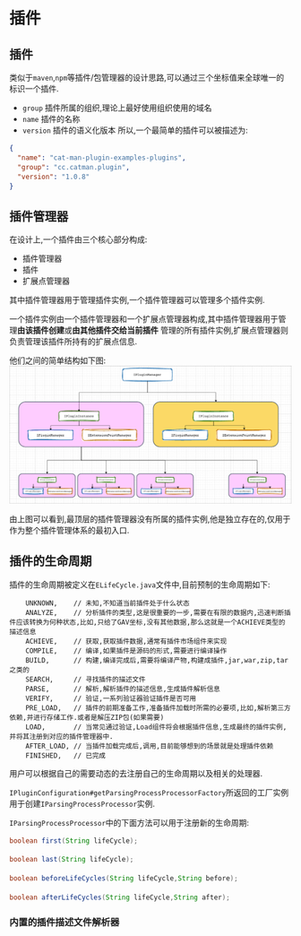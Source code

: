 # 插件
## 插件
类似于`maven`,`npm`等插件/包管理器的设计思路,可以通过三个坐标值来全球唯一的标识一个插件.
- `group` 插件所属的组织,理论上最好使用组织使用的域名
- `name` 插件的名称
- `version` 插件的语义化版本
所以,一个最简单的插件可以被描述为:
```json
{
  "name": "cat-man-plugin-examples-plugins",
  "group": "cc.catman.plugin",
  "version": "1.0.8"
}
```


## 插件管理器
在设计上,一个插件由三个核心部分构成:
- 插件管理器
- 插件
- 扩展点管理器

其中插件管理器用于管理插件实例,一个插件管理器可以管理多个插件实例.

一个插件实例由一个插件管理器和一个扩展点管理器构成,其中插件管理器用于管理**由该插件创建**或**由其他插件交给当前插件**
管理的所有插件实例,扩展点管理器则负责管理该插件所持有的扩展点信息.

他们之间的简单结构如下图:
![插件体系结构](images/plugin-struct.png)

由上图可以看到,最顶层的插件管理器没有所属的插件实例,他是独立存在的,仅用于作为整个插件管理体系的最初入口.

## 插件的生命周期
插件的生命周期被定义在`ELifeCycle.java`文件中,目前预制的生命周期如下:

```text
    UNKNOWN,    // 未知,不知道当前插件处于什么状态
    ANALYZE,    // 分析插件的类型,这是很重要的一步,需要在有限的数据内,迅速判断插件应该转换为何种状态,比如,只给了GAV坐标,没有其他数据,那么这就是一个ACHIEVE类型的描述信息
    ACHIEVE,    // 获取,获取插件数据,通常有插件市场组件来实现
    COMPILE,    // 编译,如果插件是源码的形式,需要进行编译操作
    BUILD,      // 构建,编译完成后,需要将编译产物,构建成插件,jar,war,zip,tar之类的
    SEARCH,     // 寻找插件的描述文件
    PARSE,      // 解析,解析插件的描述信息,生成插件解析信息
    VERIFY,     // 验证,一系列验证器验证插件是否可用
    PRE_LOAD,   // 插件的前期准备工作,准备插件加载时所需的必要项,比如,解析第三方依赖,并进行存储工作.或者是解压ZIP包(如果需要)
    LOAD,       // 当常见通过验证,Load组件将会根据插件信息,生成最终的插件实例,并将其注册到对应的插件管理器中.
    AFTER_LOAD, // 当插件加载完成后,调用,目前能够想到的场景就是处理插件依赖
    FINISHED,   // 已完成
```
用户可以根据自己的需要动态的去注册自己的生命周期以及相关的处理器.

`IPluginConfiguration#getParsingProcessProcessorFactory`所返回的工厂实例用于创建`IParsingProcessProcessor`实例.

`IParsingProcessProcessor`中的下面方法可以用于注册新的生命周期:
```java
boolean first(String lifeCycle);

boolean last(String lifeCycle);

boolean beforeLifeCycles(String lifeCycle,String before);

boolean afterLifeCycles(String lifeCycle,String after);
```

### 内置的插件描述文件解析器

